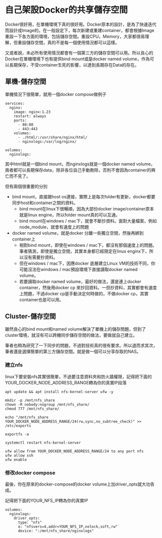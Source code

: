 # 自己架設Docker的共享儲存空間

Docker很好用，在單機環境下真的很好用。Docker原本的設計，是為了快速迭代而設計成Image的。在一般設定下，每次新建或重建container，都會根據Image重設一下各方面的環境，包括儲存空間。重設CPU，Memory，大家都很易理解，但重設儲存空間，真的不是每一個使用情況都可以這樣。

又或者說，未必所有使用情況都會有一個第三方的儲存空間可以用。所以良心的Docker在單機環境下也有提供bind mount或是docker named volume，作為可以長期保存，不受container生死的影響，以達到長期存在Data的存在。

## 單機-儲存空間
單機情況下很簡單，就用一個docker compose做例子
```
services:
  nginx:
    image: nginx:1.23
    restart: always
    ports:
      - 80:80
      - 443:443
    volumes:
      - ./html/:/usr/share/nginx/html/
      - nginxlogs:/var/log/nginx/

volumes:
  nginxlogs:
```

其中html就是一個bind mount，而nginxlogs就是一個docker named volume，兩者都可以長期保存data，除非各位自己手動刪除，否則不會因為container的興亡而不見了。

但有兩個很重要的分別
- bind mount，直接跟host os連接，實際上是每次folder有更新，docker都要同步host和container之間的資料。
	- bind mount在linux下很暢順，因為大部份docker image/container原本就是linux engine，所以folder mount真的可以互通。
	- bind mount在windows / mac下，就會不斷抄資料。面對大量檔案，例如node_module，就會有速度上的問題
- docker named volume，就是docker 分離一些獨立空間，然後再綁到container上
	- 相對bind mount，即使在windows / mac下，都沒有那個速度上的問題。筆者猜測，即使是獨立空間，其實本身都已經限定在linux enginx下，所以沒有需要抄資料。
	- 但在windows / mac下，因應docker 底層建立Linux VM的技術不同，你可能沒法在windows / mac預設環境下直接讀取docker named volume。
	- 若要讀取docker named volume，最好的做法，還是連上docker container，然後用docker cp 來抄回資料。一但抄資料，其實都會有速度上問題，不過docker cp是手動決定何時做的，不做docker cp，其實container也是可以用。

## Cluster-儲存空間
雖然良心的bind mount和named volume解決了單機上的儲存問題，但到了cluster環境，就沒有可以跨機同步儲存空間的做法，要做就自己建立。

筆者也稍為研究了一下同步的問題，不過對技術真的很有要求。所以退而求其次，筆者還是選擇簡單的第三方儲存空間。就是做一個可以分享存取的NAS。

### 建立nfs
linux下要安裝nfs其實很簡單，不過要注意資料夾和防火牆權限，記得把下面的YOUR_DOCKER_NODE_ADDRESS_RANGE轉為你的真實IP段落
```
apt update && apt install nfs-kernel-server ufw -y

mkdir -p /mnt/nfs_share
chown -R nobody:nogroup /mnt/nfs_share/
chmod 777 /mnt/nfs_share/

echo "/mnt/nfs_share YOUR_DOCKER_NODE_ADDRESS_RANGE/24(rw,sync,no_subtree_check)" >> /etc/exports

exportfs -a

systemctl restart nfs-kernel-server

ufw allow from YOUR_DOCKER_NODE_ADDRESS_RANGE/24 to any port nfs
ufw allow ssh
ufw enable
```

### 修改docker compose
最後，你在原來的docker-compose的docker volume上加driver_opts就大功告成。

記得把下面的YOUR_NFS_IP轉為你的真實IP
```
volumes:
  nginxlogs:
    driver_opts:
      type: "nfs"
      o: "nfsvers=4,addr=YOUR_NFS_IP,nolock,soft,rw"
      device: ":/mnt/nfs_share/nginxlogs"
```